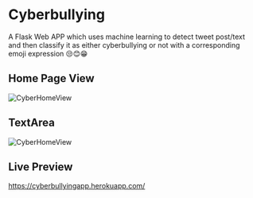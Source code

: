 # Cyberbullying
A Flask Web APP which uses machine learning to detect tweet post/text and then classify it as either cyberbullying or not with a corresponding emoji expression 😒😊😁
## Home Page View
![CyberHomeView](https://user-images.githubusercontent.com/46172140/170389652-9006d14c-9494-4b22-93eb-09950a547aeb.jpg)
## TextArea
![CyberHomeView](https://user-images.githubusercontent.com/46172140/170389864-f92e892d-a5fe-49e4-a095-93ea212f9cd6.jpg)
## Live Preview
https://cyberbullyingapp.herokuapp.com/
